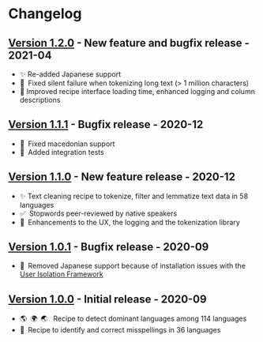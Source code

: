 # Changelog

## [Version 1.2.0](https://github.com/dataiku/dss-plugin-nlp-preparation/releases/tag/v1.2.0) - New feature and bugfix release - 2021-04
- ✨ Re-added Japanese support
- 🐛 Fixed silent failure when tokenizing long text (> 1 million characters)
- 💄 Improved recipe interface loading time, enhanced logging and column descriptions

## [Version 1.1.1](https://github.com/dataiku/dss-plugin-nlp-preparation/releases/tag/v1.1.1) - Bugfix release - 2020-12
- 🐛 Fixed macedonian support
- 💚 Added integration tests

## [Version 1.1.0](https://github.com/dataiku/dss-plugin-nlp-preparation/releases/tag/v1.1.0) - New feature release - 2020-12
- ✨ Text cleaning recipe to tokenize, filter and lemmatize text data in 58 languages
- ✅ Stopwords peer-reviewed by native speakers
- 💄 Enhancements to the UX, the logging and the tokenization library

## [Version 1.0.1](https://github.com/dataiku/dss-plugin-nlp-preparation/releases/tag/v1.0.1) - Bugfix release - 2020-09
- 👹 Removed Japanese support because of installation issues with the [User Isolation Framework](https://doc.dataiku.com/dss/latest/user-isolation/capabilities/index.html)

## [Version 1.0.0](https://github.com/dataiku/dss-plugin-nlp-preparation/releases/tag/v1.0.0) - Initial release - 2020-09
- 🌎 🌍 🌏  Recipe to detect dominant languages among 114 languages
- 🧐 Recipe to identify and correct misspellings in 36 languages

